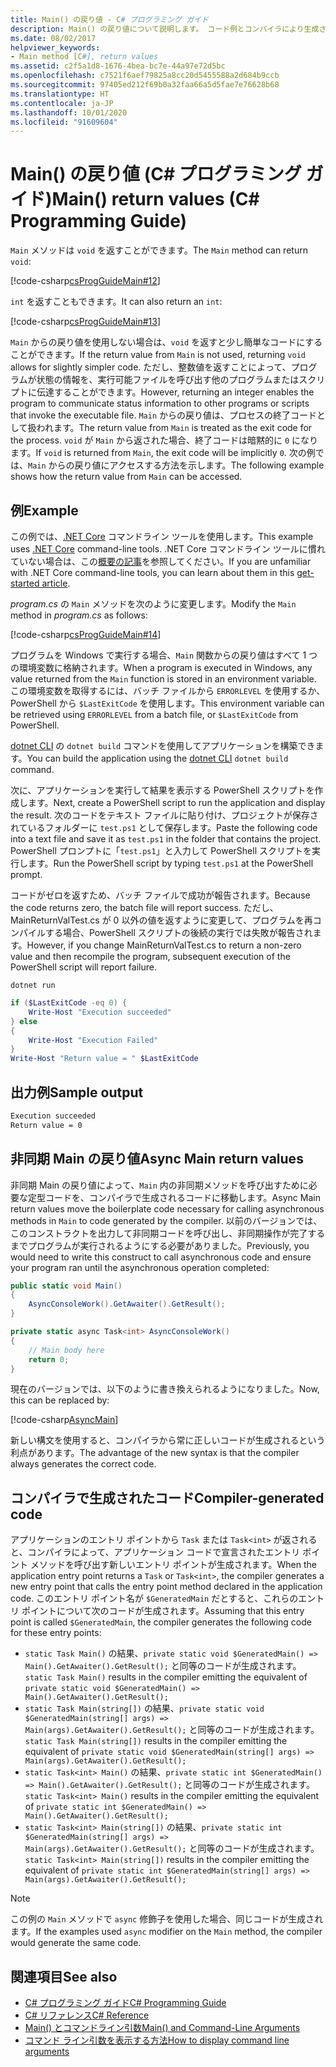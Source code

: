 ```yaml
---
title: Main() の戻り値 - C# プログラミング ガイド
description: Main() の戻り値について説明します。 コード例とコンパイラにより生成されたコードを参照し、使用可能なその他のリソースを確認してください。
ms.date: 08/02/2017
helpviewer_keywords:
- Main method [C#], return values
ms.assetid: c2f5a1d8-1676-4bea-bc7e-44a97e72d5bc
ms.openlocfilehash: c7521f6aef79825a8cc20d5455588a2d684b9ccb
ms.sourcegitcommit: 97405ed212f69b0a32faa66a5d5fae7e76628b68
ms.translationtype: HT
ms.contentlocale: ja-JP
ms.lasthandoff: 10/01/2020
ms.locfileid: "91609604"
---
```

# <a name="main-return-values-c-programming-guide"></a><span data-ttu-id="4c13f-104">Main() の戻り値 (C# プログラミング ガイド)</span><span class="sxs-lookup"><span data-stu-id="4c13f-104">Main() return values (C# Programming Guide)</span></span>

<span data-ttu-id="4c13f-105">`Main` メソッドは `void` を返すことができます。</span><span class="sxs-lookup"><span data-stu-id="4c13f-105">The `Main` method can return `void`:</span></span>

 [!code-csharp[csProgGuideMain#12](~/samples/snippets/csharp/VS_Snippets_VBCSharp/csProgGuideMain/CS/Class3.cs#12)]

<span data-ttu-id="4c13f-106">`int` を返すこともできます。</span><span class="sxs-lookup"><span data-stu-id="4c13f-106">It can also return an `int`:</span></span>

 [!code-csharp[csProgGuideMain#13](~/samples/snippets/csharp/VS_Snippets_VBCSharp/csProgGuideMain/CS/Class3.cs#13)]

<span data-ttu-id="4c13f-107">`Main` からの戻り値を使用しない場合は、`void` を返すと少し簡単なコードにすることができます。</span><span class="sxs-lookup"><span data-stu-id="4c13f-107">If the return value from `Main` is not used, returning `void` allows for slightly simpler code.</span></span> <span data-ttu-id="4c13f-108">ただし、整数値を返すことによって、プログラムが状態の情報を、実行可能ファイルを呼び出す他のプログラムまたはスクリプトに伝達することができます。</span><span class="sxs-lookup"><span data-stu-id="4c13f-108">However, returning an integer enables the program to communicate status information to other programs or scripts that invoke the executable file.</span></span> <span data-ttu-id="4c13f-109">`Main` からの戻り値は、プロセスの終了コードとして扱われます。</span><span class="sxs-lookup"><span data-stu-id="4c13f-109">The return value from `Main` is treated as the exit code for the process.</span></span> <span data-ttu-id="4c13f-110">`void` が `Main` から返された場合、終了コードは暗黙的に `0` になります。</span><span class="sxs-lookup"><span data-stu-id="4c13f-110">If `void` is returned from `Main`, the exit code will be implicitly `0`.</span></span> <span data-ttu-id="4c13f-111">次の例では、`Main` からの戻り値にアクセスする方法を示します。</span><span class="sxs-lookup"><span data-stu-id="4c13f-111">The following example shows how the return value from `Main` can be accessed.</span></span>

## <a name="example"></a><span data-ttu-id="4c13f-112">例</span><span class="sxs-lookup"><span data-stu-id="4c13f-112">Example</span></span>

<span data-ttu-id="4c13f-113">この例では、[.NET Core](../../../core/introduction.md) コマンドライン ツールを使用します。</span><span class="sxs-lookup"><span data-stu-id="4c13f-113">This example uses [.NET Core](../../../core/introduction.md) command-line tools.</span></span> <span data-ttu-id="4c13f-114">.NET Core コマンドライン ツールに慣れていない場合は、この[概要の記事](../../../core/tutorials/with-visual-studio-code.md)を参照してください。</span><span class="sxs-lookup"><span data-stu-id="4c13f-114">If you are unfamiliar with .NET Core command-line tools, you can learn about them in this [get-started article](../../../core/tutorials/with-visual-studio-code.md).</span></span>

<span data-ttu-id="4c13f-115">*program.cs* の `Main` メソッドを次のように変更します。</span><span class="sxs-lookup"><span data-stu-id="4c13f-115">Modify the `Main` method in *program.cs* as follows:</span></span>

 [!code-csharp[csProgGuideMain#14](~/samples/snippets/csharp/VS_Snippets_VBCSharp/csProgGuideMain/CS/Class3.cs#14)]

<span data-ttu-id="4c13f-116">プログラムを Windows で実行する場合、`Main` 関数からの戻り値はすべて 1 つの環境変数に格納されます。</span><span class="sxs-lookup"><span data-stu-id="4c13f-116">When a program is executed in Windows, any value returned from the `Main` function is stored in an environment variable.</span></span> <span data-ttu-id="4c13f-117">この環境変数を取得するには、バッチ ファイルから `ERRORLEVEL` を使用するか、PowerShell から `$LastExitCode` を使用します。</span><span class="sxs-lookup"><span data-stu-id="4c13f-117">This environment variable can be retrieved using `ERRORLEVEL` from a batch file, or `$LastExitCode` from PowerShell.</span></span>

<span data-ttu-id="4c13f-118">[dotnet CLI](../../../core/tools/dotnet.md) の `dotnet build` コマンドを使用してアプリケーションを構築できます。</span><span class="sxs-lookup"><span data-stu-id="4c13f-118">You can build the application using the [dotnet CLI](../../../core/tools/dotnet.md) `dotnet build` command.</span></span>

<span data-ttu-id="4c13f-119">次に、アプリケーションを実行して結果を表示する PowerShell スクリプトを作成します。</span><span class="sxs-lookup"><span data-stu-id="4c13f-119">Next, create a PowerShell script to run the application and display the result.</span></span> <span data-ttu-id="4c13f-120">次のコードをテキスト ファイルに貼り付け、プロジェクトが保存されているフォルダーに `test.ps1` として保存します。</span><span class="sxs-lookup"><span data-stu-id="4c13f-120">Paste the following code into a text file and save it as `test.ps1` in the folder that contains the project.</span></span> <span data-ttu-id="4c13f-121">PowerShell プロンプトに「`test.ps1`」と入力して PowerShell スクリプトを実行します。</span><span class="sxs-lookup"><span data-stu-id="4c13f-121">Run the PowerShell script by typing `test.ps1` at the PowerShell prompt.</span></span>

<span data-ttu-id="4c13f-122">コードがゼロを返すため、バッチ ファイルで成功が報告されます。</span><span class="sxs-lookup"><span data-stu-id="4c13f-122">Because the code returns zero, the batch file will report success.</span></span> <span data-ttu-id="4c13f-123">ただし、MainReturnValTest.cs が 0 以外の値を返すように変更して、プログラムを再コンパイルする場合、PowerShell スクリプトの後続の実行では失敗が報告されます。</span><span class="sxs-lookup"><span data-stu-id="4c13f-123">However, if you change MainReturnValTest.cs to return a non-zero value and then recompile the program, subsequent execution of the PowerShell script will report failure.</span></span>

```dotnetcli
dotnet run
```

```powershell
if ($LastExitCode -eq 0) {
    Write-Host "Execution succeeded"
} else
{
    Write-Host "Execution Failed"
}
Write-Host "Return value = " $LastExitCode
```

## <a name="sample-output"></a><span data-ttu-id="4c13f-124">出力例</span><span class="sxs-lookup"><span data-stu-id="4c13f-124">Sample output</span></span>

```txt
Execution succeeded
Return value = 0
```

## <a name="async-main-return-values"></a><span data-ttu-id="4c13f-125">非同期 Main の戻り値</span><span class="sxs-lookup"><span data-stu-id="4c13f-125">Async Main return values</span></span>

<span data-ttu-id="4c13f-126">非同期 Main の戻り値によって、`Main` 内の非同期メソッドを呼び出すために必要な定型コードを、コンパイラで生成されるコードに移動します。</span><span class="sxs-lookup"><span data-stu-id="4c13f-126">Async Main return values move the boilerplate code necessary for calling asynchronous methods in `Main` to code generated by the compiler.</span></span> <span data-ttu-id="4c13f-127">以前のバージョンでは、このコンストラクトを出力して非同期コードを呼び出し、非同期操作が完了するまでプログラムが実行されるようにする必要がありました。</span><span class="sxs-lookup"><span data-stu-id="4c13f-127">Previously, you would need to write this construct to call asynchronous code and ensure your program ran until the asynchronous operation completed:</span></span>

```csharp
public static void Main()
{
    AsyncConsoleWork().GetAwaiter().GetResult();
}

private static async Task<int> AsyncConsoleWork()
{
    // Main body here
    return 0;
}
```

<span data-ttu-id="4c13f-128">現在のバージョンでは、以下のように書き換えられるようになりました。</span><span class="sxs-lookup"><span data-stu-id="4c13f-128">Now, this can be replaced by:</span></span>

[!code-csharp[AsyncMain](../../../../samples/snippets/csharp/main-arguments/program.cs#AsyncMain)]

<span data-ttu-id="4c13f-129">新しい構文を使用すると、コンパイラから常に正しいコードが生成されるという利点があります。</span><span class="sxs-lookup"><span data-stu-id="4c13f-129">The advantage of the new syntax is that the compiler always generates the correct code.</span></span>

## <a name="compiler-generated-code"></a><span data-ttu-id="4c13f-130">コンパイラで生成されたコード</span><span class="sxs-lookup"><span data-stu-id="4c13f-130">Compiler-generated code</span></span>

<span data-ttu-id="4c13f-131">アプリケーションのエントリ ポイントから `Task` または `Task<int>` が返されると、コンパイラによって、アプリケーション コードで宣言されたエントリ ポイント メソッドを呼び出す新しいエントリ ポイントが生成されます。</span><span class="sxs-lookup"><span data-stu-id="4c13f-131">When the application entry point returns a `Task` or `Task<int>`, the compiler generates a new entry point that calls the entry point method declared in the application code.</span></span> <span data-ttu-id="4c13f-132">このエントリ ポイント名が `$GeneratedMain` だとすると、これらのエントリ ポイントについて次のコードが生成されます。</span><span class="sxs-lookup"><span data-stu-id="4c13f-132">Assuming that this entry point is called `$GeneratedMain`, the compiler generates the following code for these entry points:</span></span>

- <span data-ttu-id="4c13f-133">`static Task Main()` の結果、`private static void $GeneratedMain() => Main().GetAwaiter().GetResult();` と同等のコードが生成されます。</span><span class="sxs-lookup"><span data-stu-id="4c13f-133">`static Task Main()` results in the compiler emitting the equivalent of `private static void $GeneratedMain() => Main().GetAwaiter().GetResult();`</span></span>
- <span data-ttu-id="4c13f-134">`static Task Main(string[])` の結果、`private static void $GeneratedMain(string[] args) => Main(args).GetAwaiter().GetResult();` と同等のコードが生成されます。</span><span class="sxs-lookup"><span data-stu-id="4c13f-134">`static Task Main(string[])` results in the compiler emitting the equivalent of `private static void $GeneratedMain(string[] args) => Main(args).GetAwaiter().GetResult();`</span></span>
- <span data-ttu-id="4c13f-135">`static Task<int> Main()` の結果、`private static int $GeneratedMain() => Main().GetAwaiter().GetResult();` と同等のコードが生成されます。</span><span class="sxs-lookup"><span data-stu-id="4c13f-135">`static Task<int> Main()` results in the compiler emitting the equivalent of `private static int $GeneratedMain() => Main().GetAwaiter().GetResult();`</span></span>
- <span data-ttu-id="4c13f-136">`static Task<int> Main(string[])` の結果、`private static int $GeneratedMain(string[] args) => Main(args).GetAwaiter().GetResult();` と同等のコードが生成されます。</span><span class="sxs-lookup"><span data-stu-id="4c13f-136">`static Task<int> Main(string[])` results in the compiler emitting the equivalent of `private static int $GeneratedMain(string[] args) => Main(args).GetAwaiter().GetResult();`</span></span>

> [!NOTE]
><span data-ttu-id="4c13f-137">この例の `Main` メソッドで `async` 修飾子を使用した場合、同じコードが生成されます。</span><span class="sxs-lookup"><span data-stu-id="4c13f-137">If the examples used `async` modifier on the `Main` method, the compiler would generate the same code.</span></span>

## <a name="see-also"></a><span data-ttu-id="4c13f-138">関連項目</span><span class="sxs-lookup"><span data-stu-id="4c13f-138">See also</span></span>

- [<span data-ttu-id="4c13f-139">C# プログラミング ガイド</span><span class="sxs-lookup"><span data-stu-id="4c13f-139">C# Programming Guide</span></span>](../index.md)
- [<span data-ttu-id="4c13f-140">C# リファレンス</span><span class="sxs-lookup"><span data-stu-id="4c13f-140">C# Reference</span></span>](../index.md)
- [<span data-ttu-id="4c13f-141">Main() とコマンドライン引数</span><span class="sxs-lookup"><span data-stu-id="4c13f-141">Main() and Command-Line Arguments</span></span>](index.md)
- [<span data-ttu-id="4c13f-142">コマンド ライン引数を表示する方法</span><span class="sxs-lookup"><span data-stu-id="4c13f-142">How to display command line arguments</span></span>](./how-to-display-command-line-arguments.md)
